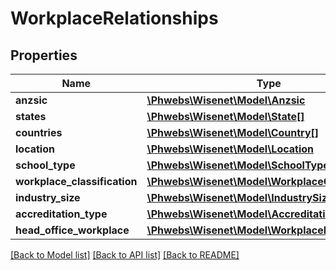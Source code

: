 # WorkplaceRelationships

## Properties
Name | Type | Description | Notes
------------ | ------------- | ------------- | -------------
**anzsic** | [**\Phwebs\Wisenet\Model\Anzsic**](Anzsic.md) |  | [optional] 
**states** | [**\Phwebs\Wisenet\Model\State[]**](State.md) |  | [optional] 
**countries** | [**\Phwebs\Wisenet\Model\Country[]**](Country.md) |  | [optional] 
**location** | [**\Phwebs\Wisenet\Model\Location**](Location.md) |  | [optional] 
**school_type** | [**\Phwebs\Wisenet\Model\SchoolType**](SchoolType.md) |  | [optional] 
**workplace_classification** | [**\Phwebs\Wisenet\Model\WorkplaceClassification**](WorkplaceClassification.md) |  | [optional] 
**industry_size** | [**\Phwebs\Wisenet\Model\IndustrySize**](IndustrySize.md) |  | [optional] 
**accreditation_type** | [**\Phwebs\Wisenet\Model\AccreditationType**](AccreditationType.md) |  | [optional] 
**head_office_workplace** | [**\Phwebs\Wisenet\Model\WorkplaceBasic**](WorkplaceBasic.md) |  | [optional] 

[[Back to Model list]](../../README.md#documentation-for-models) [[Back to API list]](../../README.md#documentation-for-api-endpoints) [[Back to README]](../../README.md)

